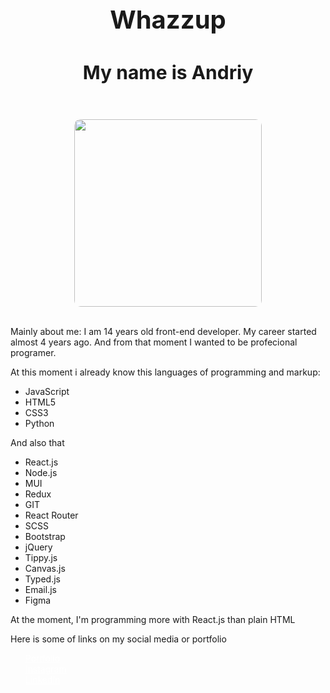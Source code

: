<!--## Hello to everyone
# My name is Andriy-->
<div class="wrap">
    <div class="start" align="center">
        <h3 style="text-align: center; font-size: 40px;">Whazzup</h3>
        <h4 style="text-align: center; font-size: 30px;">My name is Andriy</h5>
        <br>
        <img src="https://i.ibb.co/s6DQHkB/Group-8.png" style="border-radius: 10px;" width="300px" alt="">
        <br>
        <br>
    </div>
    <div class="about">
        <p>Mainly about me: I am 14 years old front-end developer. My career started almost 4 years ago. And from that
            moment I wanted to be profecional programer.</p>
    </div>
    <div class="knowledge">
        <p>At this moment i already know this languages of programming and markup: </p>
        <ul>
            <li>JavaScript</li>
            <li>HTML5</li>
            <li>CSS3</li>
            <li>Python</li>
        </ul>
        <p>And also that</p>
        <ul>
            <li>React.js</li>
            <li>Node.js</li>
            <li>MUI</li>
            <li>Redux</li>
            <li>GIT</li>
            <li>React Router</li>
            <li>SCSS</li>
            <li>Bootstrap</li>
            <li>jQuery</li>
            <li>Tippy.js</li>
            <li>Canvas.js</li>
            <li>Typed.js</li>
            <li>Email.js</li>
            <li>Figma</li>
        </ul>
        <p>At the moment, I'm programming more with React.js than plain HTML</p>
    </div>
    <div class="links">
        Here is some of links on my social media or portfolio
        <ul>
            <a style="color: #fff;" href="https://andriystepaniak-portfolio.vercel.app/">Portfolio</a>
            <br>
            <a style="color: #fff;" href="https://www.instagram.com/andriystep/">Instagram</a>
            <br>
            <a style="color: #fff;" href="https://www.linkedin.com/in/andriy-stepaniak-185543216/">LinkedIn</a>
        </ul>
    </div>
</div>
<!--
**AndriyStep12/AndriyStep12** is a ✨ _special_ ✨ repository because its `README.md` (this file) appears on your GitHub profile.

Here are some ideas to get you started:

- 🔭 I’m currently working on ...
- 🌱 I’m currently learning ...
- 👯 I’m looking to collaborate on ...
- 🤔 I’m looking for help with ...
- 💬 Ask me about ...
- 📫 How to reach me: ...
- 😄 Pronouns: ...
- ⚡ Fun fact: ...
-->
